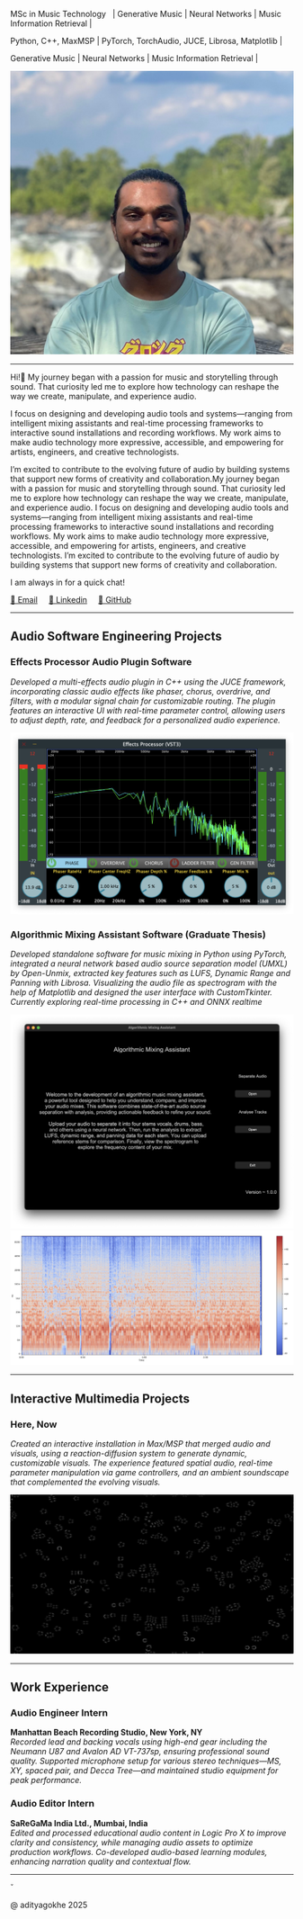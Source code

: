 <!-- HEADER -->

<!-- # Aditya Gokhe -->

MSc in Music Technology &nbsp; | Generative Music | Neural Networks | Music Information Retrieval |

Python, C++, MaxMSP | PyTorch, TorchAudio, JUCE, Librosa, Matplotlib |

Generative Music | Neural Networks | Music Information Retrieval |

![headshot](./imgs/img_headshot.jpg)

<!-- HEADER END -->

---

<!-- BODY -->

Hi!👋 My journey began with a passion for music and storytelling through sound. That curiosity led me to explore how technology can reshape the way we create, manipulate, and experience audio.

I focus on designing and developing audio tools and systems—ranging from intelligent mixing assistants and real-time processing frameworks to interactive sound installations and recording workflows. My work aims to make audio technology more expressive, accessible, and empowering for artists, engineers, and creative technologists.

I’m excited to contribute to the evolving future of audio by building systems that support new forms of creativity and collaboration.My journey began with a passion for music and storytelling through sound. That curiosity led me to explore how technology can reshape the way we create, manipulate, and experience audio. I focus on designing and developing audio tools and systems—ranging from intelligent mixing assistants and real-time processing frameworks to interactive sound installations and recording workflows. My work aims to make audio technology more expressive, accessible, and empowering for artists, engineers, and creative technologists. I’m excited to contribute to the evolving future of audio by building systems that support new forms of creativity and collaboration.

I am always in for a quick chat!

[📧 Email](adityagokhe08@gami.com) &nbsp;&nbsp;&nbsp;
[👤 Linkedin](https://www.linkedin.com/in/adityagokhe08/) &nbsp;&nbsp;&nbsp;
[👾 GitHub](https://github.com/Solfero0822)

---

## Audio Software Engineering Projects

### Effects Processor Audio Plugin Software

_Developed a multi-effects audio plugin in C++ using the JUCE framework, incorporating classic audio effects like phaser, chorus, overdrive, and filters, with a modular signal chain for customizable routing. The plugin features an interactive UI with real-time parameter control, allowing users to adjust depth, rate, and feedback for a personalized audio experience._

![EP](./imgs/EP_UI.png)

### Algorithmic Mixing Assistant Software (Graduate Thesis)

_Developed standalone software for music mixing in Python using PyTorch, integrated a neural network based audio source separation model (UMXL) by Open-Unmix, extracted key features such as LUFS, Dynamic Range and Panning with Librosa. Visualizing the audio file as spectrogram with the help of Matplotlib and designed the user interface with CustomTkinter. Currently exploring real-time processing in C++ and ONNX realtime_

![AMA1](./imgs/AMA.png)
![AMA2](./imgs/Spectrogram.png)

---

## Interactive Multimedia Projects

### Here, Now

_Created an interactive installation in Max/MSP that merged audio and visuals, using a reaction-diffusion system to generate dynamic, customizable visuals. The experience featured spatial audio, real-time parameter manipulation via game controllers, and an ambient soundscape that complemented the evolving visuals._

![RD2](./imgs/RD_2.png)

---

## Work Experience

### Audio Engineer Intern

**Manhattan Beach Recording Studio, New York, NY**  
_Recorded lead and backing vocals using high-end gear including the Neumann U87 and Avalon AD VT-737sp, ensuring professional sound quality. Supported microphone setup for various stereo techniques—MS, XY, spaced pair, and Decca Tree—and maintained studio equipment for peak performance._

### Audio Editor Intern

**SaReGaMa India Ltd., Mumbai, India**  
_Edited and processed educational audio content in Logic Pro X to improve clarity and consistency, while managing audio assets to optimize production workflows. Co-developed audio-based learning modules, enhancing narration quality and contextual flow._

<!-- BODY END -->

---

<!-- FOOTER -->̌

@ adityagokhe 2025

<!-- FOOTER END -->

